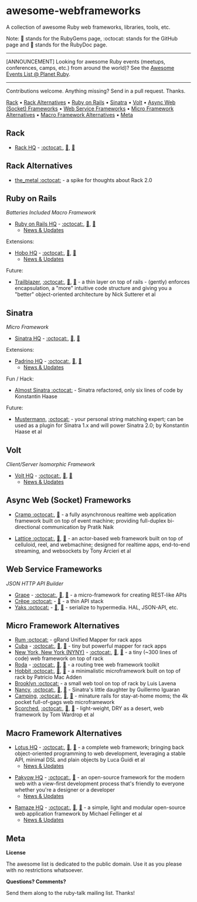 # awesome-webframeworks

A collection of awesome Ruby web frameworks, libraries, tools, etc.


Note: :gem: stands for the RubyGems page, :octocat: stands for the GitHub page and :book: stands for the RubyDoc page.

---

[ANNOUNCEMENT] Looking for awesome Ruby events (meetups, conferences, camps, etc.) from around the world)? See the [Awesome Events List @ Planet Ruby](https://github.com/planetruby/awesome-events). 

---

Contributions welcome. Anything missing? Send in a pull request. Thanks.


[Rack](#rack) •
[Rack Alternatives](#rack-alternatives) • 
[Ruby on Rails](#ruby-on-rails) • 
[Sinatra](#sinatra) •
[Volt](#volt) •
[Async Web (Socket) Frameworks](#async-web-socket-frameworks) •
[Web Service Frameworks](#web-service-frameworks) •
[Micro Framework Alternatives](#micro-framework-alternatives) •
[Macro Framework Alternatives](#macro-framework-alternatives) •
[Meta](#meta)


## Rack

- [Rack HQ](http://rack.github.io) - [:octocat:](https://github.com/rack), [:gem:](https://rubygems.org/gems/rack),  [:book:](http://rubydoc.info/gems/rack)

## Rack Alternatives

- [the_metal :octocat:](https://github.com/tenderlove/the_metal) - a spike for thoughts about Rack 2.0

## Ruby on Rails

_Batteries Included Macro Framework_

- [Ruby on Rails HQ](http://rubyonrails.org) - [:octocat:](https://github.com/rails), [:gem:](https://rubygems.org/gems/rails), [:book:](http://rubydoc.info/gems/rails)
    - [News & Updates](http://weblog.rubyonrails.org)

Extensions:

- [Hobo HQ](http://hobocentral.net) - [:octocat:](https://github.com/Hobo), [:gem:](https://rubygems.org/gems/hobo),  [:book:](http://rubydoc.info/gems/hobo)
    - [News & Updates](http://hobocentral.net/blog)

Future:

- [Trailblazer](http://trailblazerb.org), [:octocat:](https://github.com/apotonick/trailblazer), [:gem:](https://rubygems.org/gems/trailblazer), [:book:](http://rubydoc.info/gems/trailblazer) - a thin layer on top of rails - (gently) enforces encapsulation, a "more" intuitive code structure and giving you a "better" object-oriented architecture by Nick Sutterer et al



## Sinatra

_Micro Framework_

- [Sinatra HQ](http://sinatrarb.com) - [:octocat:](https://github.com/sinatra), [:gem:](https://rubygems.org/gems/sinatra), [:book:](http://rubydoc.info/gems/sinatra)

Extensions:

- [Padrino HQ](http://padrinorb.com) - [:octocat:](https://github.com/padrino), [:gem:](https://rubygems.org/gems/padrino), [:book:](http://rubydoc.info/gems/padrino)
    - [News & Updates](http://www.padrinorb.com/blog)

Fun / Hack:

- [Almost Sinatra :octocat:](https://github.com/rkh/almost-sinatra) - Sinatra refactored, only six lines of code by Konstantin Haase

Future:

- [Mustermann](http://rkh.github.io/mustermann), [:octocat:](https://github.com/rkh/mustermann)   - your personal string matching expert; can be used as a plugin for Sinatra 1.x and will power Sinatra 2.0; by Konstantin Haase et al


## Volt

_Client/Server Isomorphic Framework_

- [Volt HQ](http://voltframework.com) - [:octocat:](https://github.com/voltrb), [:gem:](https://rubygems.org/gems/volt),  [:book:](http://rubydoc.info/gems/volt)
    - [News & Updates](http://voltframework.com/blog)

## Async Web (Socket) Frameworks

- [Cramp :octocat:](https://github.com/lifo/cramp), [:gem:](https://rubygems.org/gems/cramp) - a fully asynchronous realtime web application framework built on top of event machine; providing full-duplex bi-directional communication by Pratik Naik

- [Lattice :octocat:](https://github.com/celluloid/lattice), [:gem:](https://rubygems.org/gems/lattice), [:book:](http://rubydoc.info/gems/lattice) -  an actor-based web framework built on top of celluloid, reel, and webmachine; designed for realtime apps, end-to-end streaming, and websockets by Tony Arcieri et al



## Web Service Frameworks

_JSON HTTP API Builder_

- [Grape](http://intridea.github.io/grape) - [:octocat:](https://github.com/intridea/grape), [:gem:](https://rubygems.org/gems/grape), [:book:](http://rubydoc.info/gems/grape)  - a micro-framework for creating REST-like APIs
- [Crêpe :octocat:](https://github.com/crepe) - [:gem:](https://rubygems.org/gems/crepe) - a thin API stack
- [Yaks :octocat:](https://github.com/plexus/yaks) - [:gem:](https://rubygems.org/gems/yaks), [:book:](http://rubydoc.info/gems/yaks) - serialize to hypermedia. HAL, JSON-API, etc.


## Micro Framework Alternatives

- [Rum :octocat:](https://github.com/chneukirchen/rum) - gRand Unified Mapper for rack apps
- [Cuba](http://cuba.is) - [:octocat:](https://github.com/soveran/cuba), [:gem:](https://rubygems.org/gems/cuba), [:book:](http://rubydoc.info/gems/cuba) - tiny but powerful mapper for rack apps
- [New York, New York (NYNY)](http://alisnic.github.io/nyny) - [:octocat:](https://github.com/alisnic/nyny), [:gem:](https://rubygems.org/gems/nyny), [:book:](http://rubydoc.info/gems/nyny)  -  a tiny (~300 lines of code) web framework on top of rack
- [Roda](http://roda.jeremyevans.net) - [:octocat:](https://github.com/jeremyevans/roda), [:gem:](https://rubygems.org/gems/roda), [:book:](http://rubydoc.info/gems/roda)  - a routing tree web framework toolkit
- [Hobbit :octocat:](https://github.com/patriciomacadden/hobbit), [:gem:](https://rubygems.org/gems/hobbit), [:book:](http://rubydoc.info/gems/hobbit) - a minimalistic microframework built on top of rack by Patricio Mac Adden
- [Brooklyn :octocat:](https://github.com/luislavena/brooklyn) - a small web tool on top of rack by Luis Lavena
- [Nancy](http://guilleiguaran.github.io/nancy), [:octocat:](https://github.com/guilleiguaran/nancy), [:gem:](https://rubygems.org/gems/nancy), [:book:](http://rubydoc.info/gems/nancy) - Sinatra's little daughter by Guillermo Iguaran
- [Camping](http://camping.io), [:octocat:](https://github.com/camping), [:gem:](https://rubygems.org/gems/camping), [:book:](http://www.rubydoc.info/gems/camping) - minature rails for stay-at-home moms; the 4k pocket full-of-gags web microframework
- [Scorched](http://scorchedrb.com), [:octocat:](https://github.com/Wardrop/Scorched), [:gem:](https://rubygems.org/gems/scorched), [:book:](http://rubydoc.info/gems/scorched)  -  light-weight, DRY as a desert, web framework by Tom Wardrop et al


<!--
   more
   Kenji  - https://github.com/kballenegger/kenji    ??
 -->





## Macro Framework Alternatives

- [Lotus HQ](http://lotusrb.org) - [:octocat:](https://github.com/lotus), [:gem:](https://rubygems.org/gems/lotusrb), [:book:](http://rubydoc.info/gems/lotusrb)  - a complete web framework; bringing back object-oriented programming to web development, leveraging a stable API, minimal DSL and plain objects  by Luca Guidi et al
    - [News & Updates](http://lotusrb.org/blog)

<!-- new list -->

- [Pakyow HQ](http://pakyow.org) - [:octocat:](https://github.com/pakyow), [:gem:](https://rubygems.org/gems/pakyow) - an open-source framework for the modern web with a view-first development process that's friendly to everyone whether you're a designer or a developer
    - [News & Updates](http://pakyow.org/blog)

<!-- new list -->

- [Ramaze HQ](http://ramaze.net) - [:octocat:](https://github.com/Ramaze), [:gem:](https://rubygems.org/gems/ramaze), [:book:](http://rubydoc.info/gems/ramaze) - a simple, light and modular open-source web application framework by Michael Fellinger et al
    - [News & Updates](http://ramaze.net/blog)
 


## Meta

**License**

The awesome list is dedicated to the public domain. Use it as you please with no restrictions whatsoever.

**Questions? Comments?**

Send them along to the ruby-talk mailing list. Thanks!

